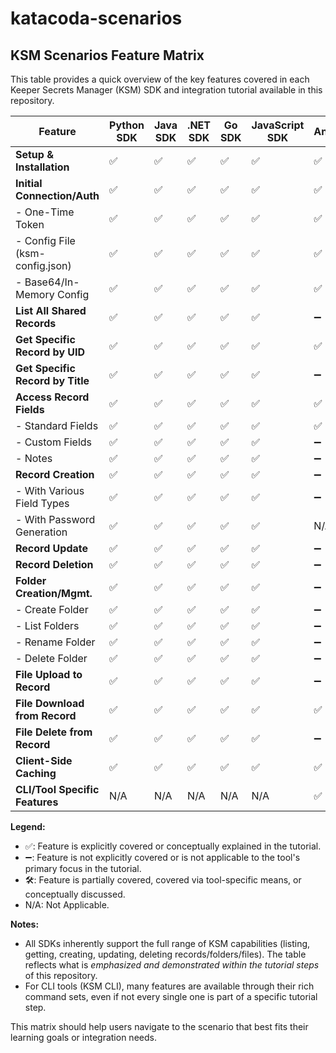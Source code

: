 # katacoda-scenarios

## KSM Scenarios Feature Matrix

This table provides a quick overview of the key features covered in each Keeper Secrets Manager (KSM) SDK and integration tutorial available in this repository.

| Feature                        | Python SDK | Java SDK | .NET SDK | Go SDK   | JavaScript SDK | Ansible | KSM CLI | Terraform | HashiCorp Vault |
|--------------------------------|------------|----------|----------|----------|----------------|---------|---------|-----------|-----------------|
| **Setup & Installation**       | ✅         | ✅       | ✅       | ✅       | ✅             | ✅      | ✅      | ✅        | ✅              |
| **Initial Connection/Auth**    | ✅         | ✅       | ✅       | ✅       | ✅             | ✅      | ✅      | ✅        | ✅              |
|  - One-Time Token              | ✅         | ✅       | ✅       | ✅       | ✅             | ✅      | ✅      | ➖        | ➖              |
|  - Config File (ksm-config.json)| ✅         | ✅       | ✅       | ✅       | ✅             | ✅      | ✅      | ✅        | ➖              |
|  - Base64/In-Memory Config     | ✅         | ✅       | ✅       | ✅       | ✅             | ✅      | ✅      | ✅        | ✅              |
| **List All Shared Records**    | ✅         | ✅       | ✅       | ✅       | ✅             | ➖      | ✅      | ➖        | ✅              |
| **Get Specific Record by UID** | ✅         | ✅       | ✅       | ✅       | ✅             | ✅      | ✅      | ✅        | ✅              |
| **Get Specific Record by Title**| ✅         | ✅       | ✅       | ✅       | ✅             | ➖      | ✅      | ➖        | ➖              |
| **Access Record Fields**       | ✅         | ✅       | ✅       | ✅       | ✅             | ✅      | ✅      | ✅        | ✅              |
|  - Standard Fields             | ✅         | ✅       | ✅       | ✅       | ✅             | ✅      | ✅      | ✅        | ✅              |
|  - Custom Fields               | ✅         | ✅       | ✅       | ✅       | ✅             | ➖      | ✅      | ✅        | ✅              |
|  - Notes                       | ✅         | ✅       | ✅       | ✅       | ✅             | ➖      | ➖      | ✅        | ✅              |
| **Record Creation**            | ✅         | ✅       | ✅       | ✅       | ✅             | ➖      | ➖      | ✅        | ✅              |
|  - With Various Field Types    | ✅         | ✅       | ✅       | ✅       | ✅             | ➖      | ➖      | ✅        | ✅              |
|  - With Password Generation    | ✅         | ✅       | ✅       | ✅       | ✅             | N/A     | N/A     | 🛠️        | ➖              |
| **Record Update**              | ✅         | ✅       | ✅       | ✅       | ✅             | ➖      | ✅      | ✅        | ✅              |
| **Record Deletion**            | ✅         | ✅       | ✅       | ✅       | ✅             | ➖      | ➖      | ✅        | ✅              |
| **Folder Creation/Mgmt.**      | ✅         | ✅       | ✅       | ✅       | ✅             | ➖      | ➖      | ✅        | ➖              |
|  - Create Folder               | ✅         | ✅       | ✅       | ✅       | ✅             | ➖      | ➖      | ✅        | ➖              |
|  - List Folders                | ✅         | ✅       | ✅       | ✅       | ✅             | ➖      | ➖      | ✅        | ➖              |
|  - Rename Folder               | ✅         | ✅       | ✅       | ✅       | ✅             | ➖      | ➖      | ✅        | ➖              |
|  - Delete Folder               | ✅         | ✅       | ✅       | ✅       | ✅             | ➖      | ➖      | ✅        | ➖              |
| **File Upload to Record**      | ✅         | ✅       | ✅       | ✅       | ✅             | ➖      | ✅      | ✅        | ➖              |
| **File Download from Record**  | ✅         | ✅       | ✅       | ✅       | ✅             | ✅      | ✅      | ✅        | ➖              |
| **File Delete from Record**    | ✅         | ✅       | ✅       | ✅       | ✅             | ➖      | ➖      | ✅        | ➖              |
| **Client-Side Caching**        | ✅         | ✅       | ✅       | ✅       | ✅             | ✅      | ✅      | ➖        | ➖              |
| **CLI/Tool Specific Features** | N/A        | N/A      | N/A      | N/A      | N/A            | ✅      | ✅      | N/A       | ✅              |

**Legend:**
- ✅: Feature is explicitly covered or conceptually explained in the tutorial.
- ➖: Feature is not explicitly covered or is not applicable to the tool's primary focus in the tutorial.
- 🛠️: Feature is partially covered, covered via tool-specific means, or conceptually discussed.
- N/A: Not Applicable.

**Notes:**
- All SDKs inherently support the full range of KSM capabilities (listing, getting, creating, updating, deleting records/folders/files). The table reflects what is *emphasized and demonstrated within the tutorial steps* of this repository.
- For CLI tools (KSM CLI), many features are available through their rich command sets, even if not every single one is part of a specific tutorial step.

This matrix should help users navigate to the scenario that best fits their learning goals or integration needs.